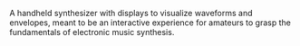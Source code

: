 A handheld synthesizer with displays to visualize waveforms and envelopes, meant to be an interactive experience for amateurs to grasp the fundamentals of electronic music synthesis. 

